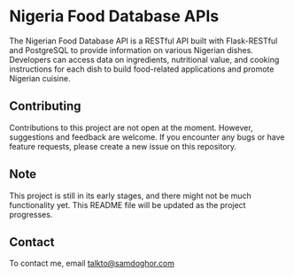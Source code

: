 # Nigeria Food Database APIs

The Nigerian Food Database API is a RESTful API built with Flask-RESTful and PostgreSQL to provide information on various Nigerian dishes. Developers can access data on ingredients, nutritional value, and cooking instructions for each dish to build food-related applications and promote Nigerian cuisine.

## Contributing

Contributions to this project are not open at the moment. However, suggestions and feedback are welcome. If you encounter any bugs or have feature requests, please create a new issue on this repository.

## Note

This project is still in its early stages, and there might not be much functionality yet. This README file will be updated as the project progresses.

## Contact

To contact me, email [talkto@samdoghor.com](mailto:talkto@sadoghor.com)
